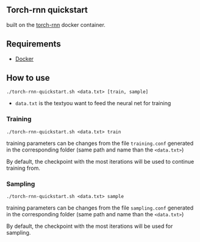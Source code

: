 
## Torch-rnn quickstart

built on the [torch-rnn](https://github.com/jcjohnson/torch-rnn) docker container.

## Requirements

* [Docker](https://www.docker.com/)

## How to use

```
./torch-rnn-quickstart.sh <data.txt> [train, sample]
```

* `data.txt` is the textyou want to feed the neural net for training

### Training

```
./torch-rnn-quickstart.sh <data.txt> train
```

training parameters can be changes from the file `training.conf` generated in the corresponding folder (same path and name than the `<data.txt>`)

By default, the checkpoint with the most iterations will be used to continue training from.

### Sampling

```
./torch-rnn-quickstart.sh <data.txt> sample
```

training parameters can be changes from the file `sampling.conf` generated in the corresponding folder (same path and name than the `<data.txt>`)

By default, the checkpoint with the most iterations will be used for sampling.